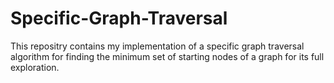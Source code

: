 # Specific-Graph-Traversal
This repositry contains my implementation of a specific graph traversal algorithm for finding the minimum set of starting nodes of a graph for its full exploration.
